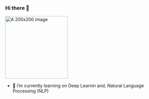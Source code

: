 ### Hi there 👋

<img src="https://github.com/jcombari/jcombari/blob/master/Avatar_JC." width="200" height="200" alt="A 200x200 image">

- 🌱 I’m currently learning on  Deep Learnin and, Natural Language Processing (NLP)

<!--
**jcombari/jcombari** is a ✨ _special_ ✨ repository because its `README.md` (this file) appears on your GitHub profile.

Here are some ideas to get you started:

- 🔭 I’m currently working on ...
- 🌱 I’m currently learning ...
- 👯 I’m looking to collaborate on ...
- 🤔 I’m looking for help with ...
- 💬 Ask me about ...
- 📫 How to reach me: ...
- 😄 Pronouns: ...
- ⚡ Fun fact: ...
-->
